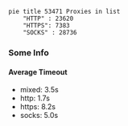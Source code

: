 
```mermaid
pie title 53471 Proxies in list
    "HTTP" : 23620
    "HTTPS": 7383
    "SOCKS" : 28736
```

### Some Info
#### Average Timeout

- mixed: 3.5s
- http: 1.7s
- https: 8.2s
- socks: 5.0s